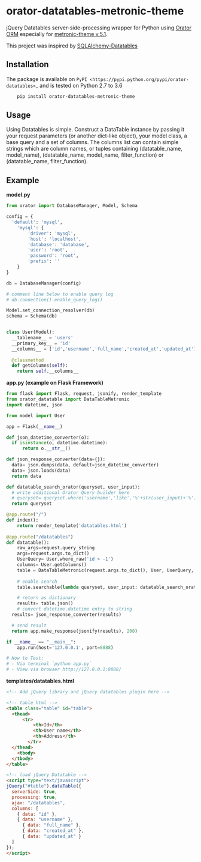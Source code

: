 # orator-datatables-metronic-theme
jQuery Datatables server-side-processing wrapper for Python using [Orator ORM](http://orator-orm.com/) especially for [metronic-theme v.5.1](https://keenthemes.com/metronic/documentation.html#sec14).

This project was inspired by [SQLAlchemy-Datatables](https://github.com/orf/datatables/)


Installation
------------

The package is available on `PyPI <https://pypi.python.org/pypi/orator-datatables>`_ and is tested on Python 2.7 to 3.6

```bash
    pip install orator-datatables-metronic-theme
```

Usage
-----

Using Datatables is simple. Construct a DataTable instance by passing it your request parameters (or another dict-like object), your model class, a base query and a set of columns. The columns list can contain simple strings which are column names, or tuples containing (datatable_name, model_name), (datatable_name, model_name, filter_function) or (datatable_name, filter_function).


Example
-------

**model.py**

```python
from orator import DatabaseManager, Model, Schema

config = {
  'default': 'mysql',
    'mysql': {
        'driver': 'mysql',
        'host': 'localhost',
        'database': 'database',
        'user': 'root',
        'password': 'root',
        'prefix': ''
    }
}

db = DatabaseManager(config)

# comment line below to enable query log
# db.connection().enable_query_log()

Model.set_connection_resolver(db)
schema = Schema(db)


class User(Model):
  __tablename__ = 'users'
  __primary_key__ = 'id'
  __columns__ = ['id','username','full_name','created_at','updated_at']
  
  @classmethod
  def getColumns(self):
    return self.__columns__
```

**app.py (example on Flask Framework)**

```python
from flask import Flask, request, jsonify, render_template
from orator_datatable import DataTableMetronic
import datetime, json

from model import User

app = Flask(__name__)

def json_datetime_converter(o):
  if isinstance(o, datetime.datetime):
      return o.__str__()

def json_response_converter(data={}):
  data= json.dumps(data, default=json_datetime_converter)
  data= json.loads(data)
  return data

def datatable_search_orator(queryset, user_input):
  # write additional Orator Query builder here
  # queryset= queryset.where('username','like','%'+str(user_input)+'%')
  return queryset

@app.route("/")
def index():
    return render_template('datatables.html')
    
@app.route("/datatables")
def datatable():
    raw_args=request.query_string
    args=request.args.to_dict()
    UserQuery= User.where_raw('id > -1')
    columns= User.getColumns()
    table = DataTableMetronic(request.args.to_dict(), User, UserQuery, columns)
    
    # enable search 
    table.searchable(lambda queryset, user_input: datatable_search_orator(queryset, user_input))

    # return as dictionary
    results= table.json()
    # convert datetime.datetime entry to string
  results= json_response_converter(results)

  # send result
  return app.make_response(jsonify(results), 200)

if __name__ == "__main__":
    app.run(host='127.0.0.1', port=8888)

# How to Test:
# - Via terminal `python app.py`
# - View via browser http://127.0.0.1:8888/
```

**templates/datatables.html**

```html
<!-- Add jQuery library and jQuery datatables plugin here -->

<!-- table html -->
<table class="table" id="table">
  <thead>
      <tr>
          <th>Id</th>
          <th>User name</th>
          <th>Address</th>
        </tr>
  </thead>
    <tbody>
  </tbody>
</table>

<!-- load jQuery Datatable -->
<script type="text/javascript">
jQuery("#table").dataTable({
  serverSide: true,
  processing: true,
  ajax: "/datatables",
  columns: [
    { data: "id" },
    { data: "username" },
      { data: "full_name" },
      { data: "created_at" },
      { data: "updated_at" }
  ]
});
</script>
```
